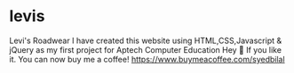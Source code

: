 # levis
Levi's Roadwear
I have created this website using HTML,CSS,Javascript & jQuery as my first project for Aptech Computer Education
Hey 👋 If you like it. You can now buy me a coffee! 
https://www.buymeacoffee.com/syedbilal
